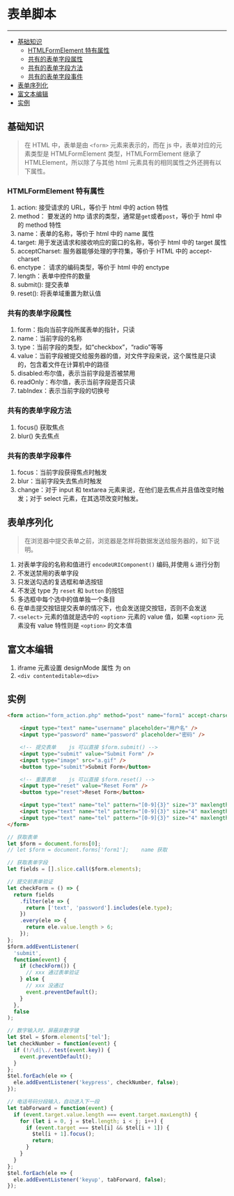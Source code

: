 # 表单脚本

---

<!-- TOC depthFrom:2 -->

- [基础知识](#基础知识)
  - [HTMLFormElement 特有属性](#htmlformelement-特有属性)
  - [共有的表单字段属性](#共有的表单字段属性)
  - [共有的表单字段方法](#共有的表单字段方法)
  - [共有的表单字段事件](#共有的表单字段事件)
- [表单序列化](#表单序列化)
- [富文本编辑](#富文本编辑)
- [实例](#实例)

<!-- /TOC -->

## 基础知识

> 在 HTML 中，表单是由 `<form>` 元素来表示的，而在 js 中，表单对应的元素类型是 HTMLFormElement 类型，HTMLFormElement 继承了 HTMLElement，所以除了与其他 html 元素具有的相同属性之外还拥有以下属性。

### HTMLFormElement 特有属性

1. action: 接受请求的 URL，等价于 html 中的 action 特性
1. method： 要发送的 http 请求的类型，通常是`get`或者`post`，等价于 html 中的 method 特性
1. name：表单的名称，等价于 html 中的 name 属性
1. target: 用于发送请求和接收响应的窗口的名称，等价于 html 中的 target 属性
1. acceptCharset: 服务器能够处理的字符集，等价于 HTML 中的 accept-charset
1. enctype： 请求的编码类型，等价于 html 中的 enctype
1. length：表单中控件的数量
1. submit(): 提交表单
1. reset(): 将表单域重置为默认值

### 共有的表单字段属性

1. form：指向当前字段所属表单的指针，只读
1. name：当前字段的名称
1. type：当前字段的类型，如“checkbox”，“radio”等等
1. value：当前字段被提交给服务器的值，对文件字段来说，这个属性是只读的，包含着文件在计算机中的路径
1. disabled:布尔值，表示当前字段是否被禁用
1. readOnly：布尔值，表示当前字段是否只读
1. tabIndex：表示当前字段的切换号

### 共有的表单字段方法

1. focus() 获取焦点
1. blur() 失去焦点

### 共有的表单字段事件

1. focus：当前字段获得焦点时触发
1. blur：当前字段失去焦点时触发
1. change：对于 input 和 textarea 元素来说，在他们是去焦点并且值改变时触发；对于 select 元素，在其选项改变时触发。

## 表单序列化

> 在浏览器中提交表单之前，浏览器是怎样将数据发送给服务器的，如下说明。

1. 对表单字段的名称和值进行 `encodeURIComponent()` 编码,并使用 `&` 进行分割
1. 不发送禁用的表单字段
1. 只发送勾选的复选框和单选按钮
1. 不发送 type 为 `reset` 和 `button` 的按钮
1. 多选框中每个选中的值单独一个条目
1. 在单击提交按钮提交表单的情况下，也会发送提交按钮，否则不会发送
1. `<select>` 元素的值就是选中的 `<option>` 元素的 value 值，如果 `<option>` 元素没有 value 特性则是 `<option>` 的文本值

## 富文本编辑

1. iframe 元素设置 designMode 属性 为 on
1. `<div contenteditable><div>`

## 实例

```html
<form action="form_action.php" method="post" name="form1" accept-charset="UTF-8" enctype="text/plain">

    <input type="text" name="username" placeholder="用户名" />
    <input type="password" name="password" placeholder="密码" />

    <!-- 提交表单    js 可以直接 $form.submit() -->
    <input type="submit" value="Submit Form" />
    <input type="image" src="a.gif" />
    <button type="submit">Submit Form</button>

    <!-- 重置表单    js 可以直接 $form.reset() -->
    <input type="reset" value="Reset Form" />
    <button type="reset">Reset Form</button>

    <input type="text" name="tel" pattern="[0-9]{3}" size="3" maxlength="3" />
    <input type="text" name="tel" pattern="[0-9]{3}" size="4" maxlength="4" />
    <input type="text" name="tel" pattern="[0-9]{3}" size="4" maxlength="4" />
</form>
```

```js
// 获取表单
let $form = document.forms[0];
// let $form = document.forms['form1'];    name 获取

// 获取表单字段
let fields = [].slice.call($form.elements);

// 提交前表单验证
let checkForm = () => {
  return fields
    .filter(ele => {
      return ['text', 'password'].includes(ele.type);
    })
    .every(ele => {
      return ele.value.length > 6;
    });
};
$form.addEventListener(
  'submit',
  function(event) {
    if (checkForm()) {
      // xxx 通过表单验证
    } else {
      // xxx 没通过
      event.preventDefault();
    }
  },
  false
);

// 数字输入时，屏蔽非数字键
let $tel = $form.elements['tel'];
let checkNumber = function(event) {
  if (!/\d|\./.test(event.key)) {
    event.preventDefault();
  }
};
$tel.forEach(ele => {
  ele.addEventListener('keypress', checkNumber, false);
});

// 电话号码分段输入，自动进入下一段
let tabForward = function(event) {
  if (event.target.value.length === event.target.maxLength) {
    for (let i = 0, j = $tel.length; i < j; i++) {
      if (event.target === $tel[i] && $tel[i + 1]) {
        $tel[i + 1].focus();
        return;
      }
    }
  }
};
$tel.forEach(ele => {
  ele.addEventListener('keyup', tabForward, false);
});
```
